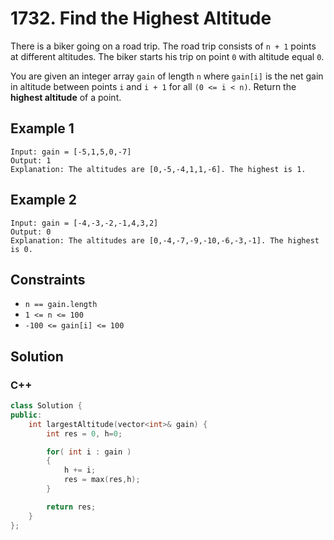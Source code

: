 # 1732. Find the Highest Altitude

There is a biker going on a road trip. The road trip consists of `n + 1` points at different altitudes. The biker starts his trip on point `0` with altitude equal `0`.

You are given an integer array `gain` of length `n` where `gain[i]` is the net gain in altitude between points `i​​​​​​` and `i + 1` for all `(0 <= i < n)`. Return the **highest altitude** of a point.

## Example 1

```text
Input: gain = [-5,1,5,0,-7]
Output: 1
Explanation: The altitudes are [0,-5,-4,1,1,-6]. The highest is 1.
```

## Example 2

```text
Input: gain = [-4,-3,-2,-1,4,3,2]
Output: 0
Explanation: The altitudes are [0,-4,-7,-9,-10,-6,-3,-1]. The highest is 0.
```

## Constraints

- `n == gain.length`
- `1 <= n <= 100`
- `-100 <= gain[i] <= 100`

## Solution

### C++

```c++
class Solution {
public:
    int largestAltitude(vector<int>& gain) {
        int res = 0, h=0;

        for( int i : gain )
        {
            h += i;
            res = max(res,h);
        }

        return res;
    }
};
```
